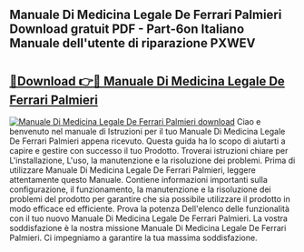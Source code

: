 ## Manuale Di Medicina Legale De Ferrari Palmieri Download gratuit PDF - Part-6on Italiano Manuale dell'utente di riparazione PXWEV

# <h2><a href="http://dfgjqw7.blite.top/?on=Manuale+Di+Medicina+Legale+De+Ferrari+Palmieri">🔗Download 👉🔴 Manuale Di Medicina Legale De Ferrari Palmieri</a></h2>

[![Manuale Di Medicina Legale De Ferrari Palmieri download](https://i.imgur.com/lujVjoI.png)](http://dfgjqw7.blite.top/?on=Manuale+Di+Medicina+Legale+De+Ferrari+Palmieri)
Ciao e benvenuto nel manuale di Istruzioni per il tuo Manuale Di Medicina Legale De Ferrari Palmieri appena ricevuto. Questa guida ha lo scopo di aiutarti a capire e gestire con successo il tuo Prodotto. Troverai istruzioni chiare per L'installazione, L'uso, la manutenzione e la risoluzione dei problemi. Prima di utilizzare Manuale Di Medicina Legale De Ferrari Palmieri, leggere attentamente questo Manuale. Contiene informazioni importanti sulla configurazione, il funzionamento, la manutenzione e la risoluzione dei problemi del prodotto per garantire che sia possibile utilizzare il prodotto in modo efficace ed efficiente. Prova la potenza Dell'elenco delle funzionalità con il tuo nuovo Manuale Di Medicina Legale De Ferrari Palmieri. La vostra soddisfazione è la nostra missione Manuale Di Medicina Legale De Ferrari Palmieri. Ci impegniamo a garantire la tua massima soddisfazione.
